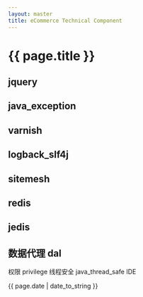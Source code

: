 ```yaml
---
layout: master
title: eCommerce Technical Component
---
```

# {{ page.title }} #


## jquery          ##
## java_exception  ##
## varnish         ##
## logback_slf4j   ##
## sitemesh        ##
## redis           ##
## jedis           ##
## 数据代理 dal    ##

权限 privilege
线程安全 java_thread_safe
IDE


<p>{{ page.date | date_to_string }}</p>
